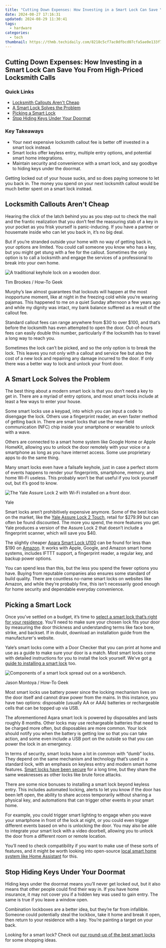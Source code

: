```yaml
---
title: "Cutting Down Expenses: How Investing in a Smart Lock Can Save You From High-Priced Locksmith Calls"
date: 2024-08-27 17:16:31
updated: 2024-08-29 11:30:41
tags:
  - hardware
categories:
  - tech
thumbnail: https://thmb.techidaily.com/8218c5cf7ac0dfbcd07cfa5ae0e133f7fb7cb7e5288e10b65d8a8a91b32faf87.jpg
---
```


## Cutting Down Expenses: How Investing in a Smart Lock Can Save You From High-Priced Locksmith Calls

### Quick Links

* [Locksmith Callouts Aren't Cheap](https://win11-tips.techidaily.com/6-android-apps-that-youd-actually-want-to-install-on-windows-11/)
* [A Smart Lock Solves the Problem](https://ios-pokemon-go.techidaily.com/ultimate-guide-to-get-the-meltan-box-pokemon-go-for-apple-iphone-6s-plus-drfone-by-drfone-virtual-ios/)
* [Picking a Smart Lock](https://howto.techidaily.com/9-solutions-to-fix-process-system-isnt-responding-error-on-vivo-y27-5g-drfone-by-drfone-fix-android-problems-fix-android-problems/)
* [Stop Hiding Keys Under Your Doormat](https://phone-solutions.techidaily.com/cannot-play-mkv-files-on-motorola-moto-g04-by-aiseesoft-video-converter-play-mkv-on-android/)

### Key Takeaways

* Your next expensive locksmith callout fee is better off invested in a smart lock instead.
* Smart locks offer keyless entry, multiple entry options, and potential smart home integrations.
* Maintain security and convenience with a smart lock, and say goodbye to hiding keys under the doormat.

 Getting locked out of your house sucks, and so does paying someone to let you back in. The money you spend on your next locksmith callout would be much better spent on a smart lock instead.

##  Locksmith Callouts Aren't Cheap

 Hearing the click of the latch behind you as you step out to check the mail and the frantic realization that you don’t feel the reassuring stab of a key in your pocket as you frisk yourself is panic-inducing. If you have a partner or housemate inside who can let you back in, it’s no big deal.

 But if you’re stranded outside your home with no way of getting back in, your options are limited. You could call someone you know who has a key, but you might get stung with a fee for the callout. Sometimes the only option is to call a locksmith and engage the services of a professional to break into your own home.

![A traditional keyhole lock on a wooden door.](https://static1.howtogeekimages.com/wordpress/wp-content/uploads/2024/06/img_2222.jpeg) 

Tim Brookes / How-To Geek

 Murphy’s law almost guarantees that lockouts will happen at the most inopportune moment, like at night in the freezing cold while you’re wearing pajamas. This happened to me on a quiet Sunday afternoon a few years ago and while my dignity was intact, my bank balance suffered as a result of the callout fee.

 Standard callout fees can range anywhere from $30 to over $100, and that’s before the locksmith has even attempted to open the door. Out-of-hours fees can easily double this number, particularly if the locksmith has to travel a long way to reach you.

 Sometimes the lock can’t be picked, and so the only option is to break the lock. This leaves you not only with a callout and service fee but also the cost of a new lock and repairing any damage incurred to the door. If only there was a better way to lock and unlock your front door.

##  A Smart Lock Solves the Problem

 The best thing about a modern smart lock is that you don’t need a key to get in. There are a myriad of entry options, and most smart locks include at least a few ways to enter your house.

 Some smart locks use a keypad, into which you can input a code to disengage the lock. Others use a fingerprint reader, an even faster method of getting back in. There are smart locks that use the near-field communication (NFC) chip inside your smartphone or wearable to unlock with a wave.

 Others are connected to a smart home system like Google Home or Apple HomeKit, allowing you to unlock the door remotely with your voice or a smartphone as long as you have internet access. Some use proprietary apps to do the same thing.

 Many smart locks even have a failsafe keyhole, just in case a perfect storm of events happens to render your fingerprints, smartphone, memory, and home Wi-Fi useless. This probably won’t be that useful if you lock yourself out, but it’s good to know.

![The Yale Assure Lock 2 with Wi-Fi installed on a front door.](https://static1.howtogeekimages.com/wordpress/wp-content/uploads/2024/06/714uigwrgrl-_ac_sl1500_.jpg) 

Yale

 Smart locks aren’t prohibitively expensive anymore. Some of the best locks on the market, like the [Yale Assure Lock 2 Touch](https://shopyalehome.com/products/yale-assure-lock-2-touch-with-wi-fi?variant=41587625754756), retail for $279.99 but can often be found discounted. The more you spend, the more features you get. Yale produces a version of the Assure Lock 2 that doesn’t include a fingerprint scanner, which will save you $40.

 The slightly cheaper [Aqara Smart Lock U100](https://www.aqara.com/us/product/smart-lock-u100) can be found for less than $190 on [Amazon](https://www.amazon.com/dp/B0BZSD2L1W/?tag=hotoge-20&ascsubtag=UUhtgUeUpU2003692&asc%5Frefurl=https%3A%2F%2Fwww.howtogeek.com%2Fa-smart-lock-could-cost-less-than-a-locksmith-service-call%2F&asc%5Fcampaign=Evergreen). It works with Apple, Google, and Amazon smart home systems, includes IFTTT support, a fingerprint reader, a regular key, and backup power options.

 You can spend less than this, but the less you spend the fewer options you have. Buying from reputable companies also ensures some standard of build quality. There are countless no-name smart locks on websites like Amazon, and while they’re probably fine, this isn’t necessarily good enough for home security and dependable everyday convenience.

##  Picking a Smart Lock

 Once you’ve settled on a budget, it’s time to [select a smart lock that’s right for your residence](https://facebook-video-share.techidaily.com/updated-20-youtube-time-savers-that-will-skyrocket-engagement-rates-for-2024/). You’ll need to make sure your chosen lock fits your door by measuring the door thickness and understanding terms like face bore, strike, and backset. If in doubt, download an installation guide from the manufacturer's website.

 Yale’s smart locks come with a Door Checker that you can print at home and use as a guide to make sure your door is a match. Most smart locks come with detailed instructions for you to install the lock yourself. We’ve got [a guide to installing a smart lock](https://youtube-web.techidaily.com/-your-youtube-presence-with-personalized-annotations-and-card-integration/) too.

![Components of a smart lock spread out on a workbench.](https://static1.howtogeekimages.com/wordpress/wp-content/uploads/2024/06/components-of-a-smart-lock-spread-out-on-a-workbench.jpg) 

Jason Montoya / How-To Geek

 Most smart locks use battery power since the locking mechanism lives on the door itself and cannot draw power from the mains. In this instance, you have two options: disposable (usually AA or AAA) batteries or rechargeable cells that can be topped up via USB.

 The aforementioned Aqara smart lock is powered by disposables and lasts roughly 8 months. Other locks may use rechargeable batteries that need to be charged more often, but disposables are more common. Your lock should notify you when the battery is getting low so that you can take action, and some even include a USB port on the outside so that you can power the lock in an emergency.

 In terms of security, smart locks have a lot in common with “dumb” locks. They depend on the same mechanism and technology that’s used in a standard lock, with an emphasis on keyless entry and modern smart home features. [Smart locks have been secure](https://screen-activity-recording.techidaily.com/updated-make-every-gaming-moment-memorable-for-2024/) for a long time, but they share the same weaknesses as other locks like brute force attacks.

 There are some nice bonuses to installing a smart lock beyond keyless entry. This includes automated locking, alerts to let you know if the door has been left open, the ability to share access temporarily without sharing a physical key, and automations that can trigger other events in your smart home.

 For example, you could trigger smart lighting to engage when you wave your smartphone in front of the lock at night, or you could even trigger different events based on who is unlocking the door. You may also be able to integrate your smart lock with a video doorbell, allowing you to unlock the door from a different room or remote location.

 You’ll need to check compatibility if you want to make use of these sorts of features, and it might be worth looking into open-source [local smart home system like Home Assistant](https://screen-recording.techidaily.com/updated-top-5-valheim-seed-recommendations-for-bountiful-crops-for-2024/) for this.

##  Stop Hiding Keys Under Your Doormat

 Hiding keys under the doormat means you’ll never get locked out, but it also means that other people could find their way in. If you have home insurance, it may not cover you if a hidden key was used to gain entry. The same is true if you leave a window open.

 Combination lockboxes are a better idea, but they’re far from infallible. Someone could potentially steal the lockbox, take it home and break it open, then return to your residence with a key. You’re painting a target on your back.

 Looking for a smart lock? Check out [our round-up of the best smart locks](https://extra-skills.techidaily.com/2024-approved-periscope-recording-for-beginners-a-complete-walkthrough/) for some shopping ideas.

<ins class="adsbygoogle"
     style="display:block"
     data-ad-format="autorelaxed"
     data-ad-client="ca-pub-7571918770474297"
     data-ad-slot="1223367746"></ins>



<ins class="adsbygoogle"
     style="display:block"
     data-ad-client="ca-pub-7571918770474297"
     data-ad-slot="8358498916"
     data-ad-format="auto"
     data-full-width-responsive="true"></ins>
